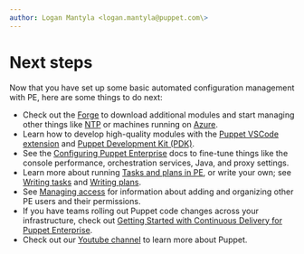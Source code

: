 ```yaml
---
author: Logan Mantyla <logan.mantyla@puppet.com\>
---
```


# Next steps

Now that you have set up some basic automated configuration management with PE, here are some things to do next:

-   Check out the [Forge](https://forge.puppet.com/) to download additional modules and start managing other things like [NTP](https://forge.puppet.com/puppetlabs/ntp) or machines running on [Azure](https://forge.puppet.com/puppetlabs/azure?_ga=2.25353978.697154119.1582546077-1889953873.1516136880).
-   Learn how to develop high-quality modules with the [Puppet VSCode extension](https://puppet-vscode.github.io/docs/getting-started/) and [Puppet Development Kit \(PDK\)](https://puppet.com/docs/pdk/1.x/pdk.html).
-   See the [Configuring Puppet Enterprise](configuring_pe.md) docs to fine-tune things like the console performance, orchestration services, Java, and proxy settings.
-   Learn more about running [Tasks and plans in PE](running_tasks_and_plans_pe.md), or write your own; see [Writing tasks](writing_tasks.md#) and [Writing plans](writing_plans.md).
-   See [Managing access](managing_access.md) for information about adding and organizing other PE users and their permissions.
-   If you have teams rolling out Puppet code changes across your infrastructure, check out [Getting Started with Continuous Delivery for Puppet Enterprise](https://puppet.com/docs/continuous-delivery/2.x/getting_started.html).
-   Check out our [Youtube channel](https://www.youtube.com/channel/UCPfMWIY-qNbLhIrbZm2BFMQ) to learn more about Puppet.

